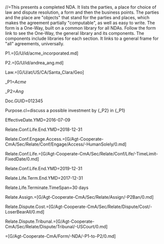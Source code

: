 //=This presents a completed NDA.  It lists the parties, a place for choice of law and dispute resolution, a form and then the business points.  The parties and the place are "objects" that stand for the parties and places, which makes the agreement partially "computable", as well as easy to write.  The form is a One-Way, built on a common library for all NDAs.  Follow the form link to see the One-Way, the general library and its components.  The components include libraries for each section.  It links to a general frame for "all" agreements, universally.

P1.=[G/U/id/acme_incorporated.md]

P2.=[G/U/id/andrea_ang.md]

Law.=[G/U/at/US/CA/Santa_Clara/Geo]

_P1=<i>Acme</i>

_P2=<i>Ang</i>

Doc.GUID=012345

Purpose.cl=discuss a possible investment by {_P2} in {_P1}

EffectiveDate.YMD=2016-07-09

Relate.Conf.Life.End.YMD=2018-12-31

Relate.Conf.Engage.Access.=[G/Agt-Cooperate-CmA/Sec/Relate/Conf/Engage/Access/-HumanSolely/0.md]

Relate.Conf.Life.=[G/Agt-Cooperate-CmA/Sec/Relate/Conf/Life/-TimeLimit-FixedDate/0.md]

Relate.Conf.Life.End.YMD=2019-12-31

Relate.Life.Term.End.YMD=2017-12-31

Relate.Life.Terminate.TimeSpan=30 days

Relate.Assign.=[G/Agt-Cooperate-CmA/Sec/Relate/Assign/-P2Ban/0.md]

Relate.Dispute.Cost.=[G/Agt-Cooperate-CmA/Sec/Relate/Dispute/Cost/-LoserBearAll/0.md]

Relate.Dispute.Tribunal.=[G/Agt-Cooperate-CmA/Sec/Relate/Dispute/Tribunal/-USCourt/0.md]

=[G/Agt-Cooperate-CmA/Form/-NDA/-P1-to-P2/0.md]